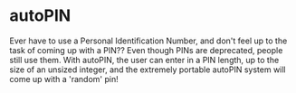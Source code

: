 # autoPIN
Ever have to use a Personal Identification Number, and don't feel up to the task of coming up with a PIN?? Even though PINs are deprecated, people still use them. With autoPIN, the user can enter in a PIN length, up to the size of an unsized integer, and the extremely portable autoPIN system will come up with a 'random' pin!
